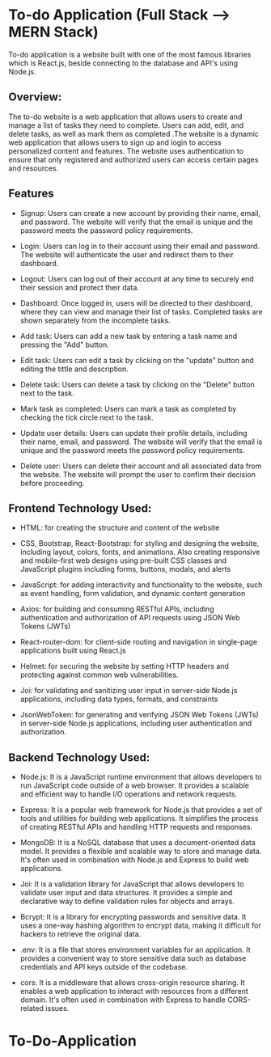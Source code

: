 
# To-do Application (Full Stack --> MERN Stack)

To-do application is a website built with one of the most famous libraries which is React.js, beside connecting to the database and API's using Node.js. 

## Overview:

The to-do website is a  web application that allows users to create and manage a list of tasks they need to complete. Users can add, edit, and delete tasks, as well as mark them as completed .The website is a dynamic web application that allows users to sign up and login to access personalized content and features. The website uses authentication to ensure that only registered and authorized users can access certain pages and resources.

## Features

* Signup: Users can create a new account by providing their name, email, and password. The website will verify that the email is unique and the password meets the password policy requirements.
* Login: Users can log in to their account using their email and password. The website will authenticate the user and redirect them to their dashboard.

* Logout: Users can log out of their account at any time to securely end their session and protect their data.

* Dashboard: Once logged in, users will be directed to their dashboard, where they can view and manage their list of tasks. Completed tasks are shown separately from the incomplete tasks.

* Add task: Users can add a new task by entering a task name and pressing the "Add" button.

* Edit task: Users can edit a task by clicking on the "update" button and editing the tittle and description.

* Delete task: Users can delete a task by clicking on the "Delete" button next to the task.

* Mark task as completed: Users can mark a task as completed by checking the tick circle next to the task.

* Update user details: Users can update their profile details, including their name, email, and password. The website will verify that the email is unique and the password meets the password policy requirements.

* Delete user: Users can delete their account and all associated data from the website. The website will prompt the user to confirm their decision before proceeding.
## Frontend Technology Used:
* HTML: for creating the structure and content of the website

* CSS, Bootstrap, React-Bootstrap: for styling and designing the website, including layout, colors, fonts, and animations. Also creating responsive and mobile-first web designs using pre-built CSS classes and JavaScript plugins including forms, buttons, modals, and alerts

* JavaScript: for adding interactivity and functionality to the website, such as event handling, form validation, and dynamic content generation

* Axios: for building and consuming RESTful APIs, including authentication and authorization of API requests using JSON Web Tokens (JWTs)

* React-router-dom: for client-side routing and navigation in single-page applications built using React.js

* Helmet: for securing the website by setting HTTP headers and protecting against common web vulnerabilities.

* Joi: for validating and sanitizing user input in server-side Node.js applications, including data types, formats, and constraints

* JsonWebToken: for generating and verifying JSON Web Tokens (JWTs) in server-side Node.js applications, including user authentication and authorization.
## Backend Technology Used:

* Node.js: It is a JavaScript runtime environment that allows developers to run JavaScript code outside of a web browser. It provides a scalable and efficient way to handle I/O operations and network requests.

* Express: It is a popular web framework for Node.js that provides a set of tools and utilities for building web applications. It simplifies the process of creating RESTful APIs and handling HTTP requests and responses.

* MongoDB: It is a NoSQL database that uses a document-oriented data model. It provides a flexible and scalable way to store and manage data. It's often used in combination with Node.js and Express to build web applications.

* Joi: It is a validation library for JavaScript that allows developers to validate user input and data structures. It provides a simple and declarative way to define validation rules for objects and arrays.

* Bcrypt: It is a library for encrypting passwords and sensitive data. It uses a one-way hashing algorithm to encrypt data, making it difficult for hackers to retrieve the original data.

* .env: It is a file that stores environment variables for an application. It provides a convenient way to store sensitive data such as database credentials and API keys outside of the codebase.

* cors: It is a middleware that allows cross-origin resource sharing. It enables a web application to interact with resources from a different domain. It's often used in combination with Express to handle CORS-related issues.
# To-Do-Application
